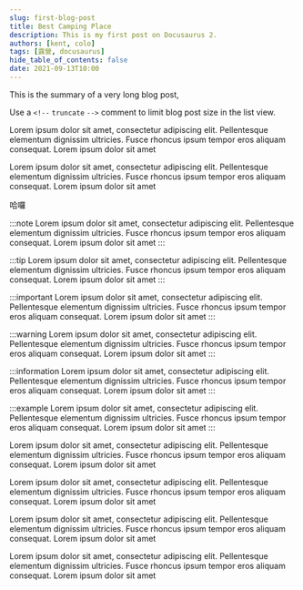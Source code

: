 ```yaml
---
slug: first-blog-post
title: Best Camping Place
description: This is my first post on Docusaurus 2.
authors: [kent, colo]
tags: [露營, docusaurus]
hide_table_of_contents: false
date: 2021-09-13T10:00
---
```


This is the summary of a very long blog post,

Use a `<!--` `truncate` `-->` comment to limit blog post size in the list view.

Lorem ipsum dolor sit amet, consectetur adipiscing elit. Pellentesque elementum dignissim ultricies. Fusce rhoncus ipsum tempor eros aliquam consequat. Lorem ipsum dolor sit amet

Lorem ipsum dolor sit amet, consectetur adipiscing elit. Pellentesque elementum dignissim ultricies. Fusce rhoncus ipsum tempor eros aliquam consequat. Lorem ipsum dolor sit amet

<!--truncate-->

哈囉

:::note
Lorem ipsum dolor sit amet, consectetur adipiscing elit. Pellentesque elementum dignissim ultricies. Fusce rhoncus ipsum tempor eros aliquam consequat. Lorem ipsum dolor sit amet
:::

:::tip
Lorem ipsum dolor sit amet, consectetur adipiscing elit. Pellentesque elementum dignissim ultricies. Fusce rhoncus ipsum tempor eros aliquam consequat. Lorem ipsum dolor sit amet
:::

:::important
Lorem ipsum dolor sit amet, consectetur adipiscing elit. Pellentesque elementum dignissim ultricies. Fusce rhoncus ipsum tempor eros aliquam consequat. Lorem ipsum dolor sit amet
:::

:::warning
Lorem ipsum dolor sit amet, consectetur adipiscing elit. Pellentesque elementum dignissim ultricies. Fusce rhoncus ipsum tempor eros aliquam consequat. Lorem ipsum dolor sit amet
:::

:::information
Lorem ipsum dolor sit amet, consectetur adipiscing elit. Pellentesque elementum dignissim ultricies. Fusce rhoncus ipsum tempor eros aliquam consequat. Lorem ipsum dolor sit amet
:::

:::example
Lorem ipsum dolor sit amet, consectetur adipiscing elit. Pellentesque elementum dignissim ultricies. Fusce rhoncus ipsum tempor eros aliquam consequat. Lorem ipsum dolor sit amet
:::

Lorem ipsum dolor sit amet, consectetur adipiscing elit. Pellentesque elementum dignissim ultricies. Fusce rhoncus ipsum tempor eros aliquam consequat. Lorem ipsum dolor sit amet

Lorem ipsum dolor sit amet, consectetur adipiscing elit. Pellentesque elementum dignissim ultricies. Fusce rhoncus ipsum tempor eros aliquam consequat. Lorem ipsum dolor sit amet

Lorem ipsum dolor sit amet, consectetur adipiscing elit. Pellentesque elementum dignissim ultricies. Fusce rhoncus ipsum tempor eros aliquam consequat. Lorem ipsum dolor sit amet

Lorem ipsum dolor sit amet, consectetur adipiscing elit. Pellentesque elementum dignissim ultricies. Fusce rhoncus ipsum tempor eros aliquam consequat. Lorem ipsum dolor sit amet
